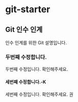 # git-starter

## Git 인수 인계
인수 인계를 위한 Git 설명입니다.

### 두번째 수정합니다.
두번째 수정입니다. 확인해주세요.

#### 세번째 수정합니다.-K
세번째 수정입니다. 확인해주세요. 권